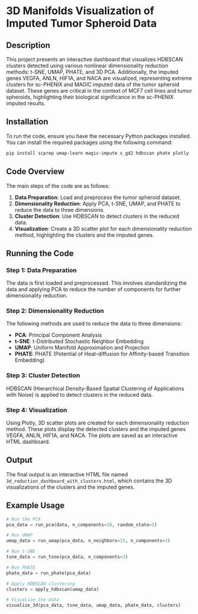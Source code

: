 
# 3D Manifolds Visualization of Imputed Tumor Spheroid Data

## Description

This project presents an interactive dashboard that visualizes HDBSCAN clusters detected using various nonlinear dimensionality reduction methods: t-SNE, UMAP, PHATE, and 3D PCA. Additionally, the imputed genes VEGFA, ANLN, HIF1A, and NACA are visualized, representing extreme clusters for sc-PHENIX and MAGIC imputed data of the tumor spheroid dataset. These genes are critical in the context of MCF7 cell lines and tumor spheroids, highlighting their biological significance in the sc-PHENIX imputed results.

## Installation

To run the code, ensure you have the necessary Python packages installed. You can install the required packages using the following command:

```bash
pip install scprep umap-learn magic-impute s_gd2 hdbscan phate plotly
```

## Code Overview

The main steps of the code are as follows:

1. **Data Preparation**: Load and preprocess the tumor spheroid dataset.
2. **Dimensionality Reduction**: Apply PCA, t-SNE, UMAP, and PHATE to reduce the data to three dimensions.
3. **Cluster Detection**: Use HDBSCAN to detect clusters in the reduced data.
4. **Visualization**: Create a 3D scatter plot for each dimensionality reduction method, highlighting the clusters and the imputed genes.

## Running the Code

### Step 1: Data Preparation

The data is first loaded and preprocessed. This involves standardizing the data and applying PCA to reduce the number of components for further dimensionality reduction.

### Step 2: Dimensionality Reduction

The following methods are used to reduce the data to three dimensions:

- **PCA**: Principal Component Analysis
- **t-SNE**: t-Distributed Stochastic Neighbor Embedding
- **UMAP**: Uniform Manifold Approximation and Projection
- **PHATE**: PHATE (Potential of Heat-diffusion for Affinity-based Transition Embedding)

### Step 3: Cluster Detection

HDBSCAN (Hierarchical Density-Based Spatial Clustering of Applications with Noise) is applied to detect clusters in the reduced data.

### Step 4: Visualization

Using Plotly, 3D scatter plots are created for each dimensionality reduction method. These plots display the detected clusters and the imputed genes VEGFA, ANLN, HIF1A, and NACA. The plots are saved as an interactive HTML dashboard.

## Output

The final output is an interactive HTML file named `3d_reduction_dashboard_with_clusters.html`, which contains the 3D visualizations of the clusters and the imputed genes.

## Example Usage

```python
# Run the PCA
pca_data = run_pca(data, n_components=30, random_state=1)

# Run UMAP
umap_data = run_umap(pca_data, n_neighbors=15, n_components=3)

# Run t-SNE
tsne_data = run_tsne(pca_data, n_components=3)

# Run PHATE
phate_data = run_phate(pca_data)

# Apply HDBSCAN clustering
clusters = apply_hdbscan(umap_data)

# Visualize the data
visualize_3d(pca_data, tsne_data, umap_data, phate_data, clusters)
```
